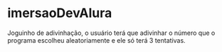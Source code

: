 # imersaoDevAlura
Joguinho de adivinhação, o usuário terá que adivinhar o número que o programa escolheu aleatoriamente e ele só terá 3 tentativas.
